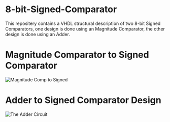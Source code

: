 # 8-bit-Signed-Comparator

This repositery contains a VHDL structural description of two 8-bit Signed Comparators, one design is done using an Magnitude Comparator, the other design is done using an Adder.

# Magnitude Comparator to Signed Comparator

![Magnitude Comp to Signed](https://user-images.githubusercontent.com/115925101/225581337-efb2913c-4eff-48b7-a07c-d03d74bff581.jpg)


# Adder to Signed Comparator Design
![The Adder Circuit](https://user-images.githubusercontent.com/115925101/225581365-2882b87b-1c44-4889-80e9-a680ac0ce639.jpg)

